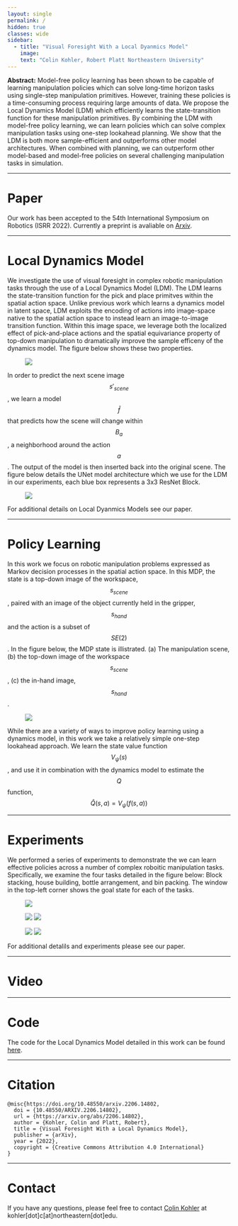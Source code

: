 ```yaml
---
layout: single
permalink: /
hidden: true
classes: wide
sidebar:
  - title: "Visual Foresight With a Local Dyanmics Model"
    image: 
    text: "Colin Kohler, Robert Platt Northeastern University" 
---
```

<script type="text/javascript" src="https://cdn.mathjax.org/mathjax/latest/MathJax.js?config=TeX-AMS-MML_HTMLorMML"></script>

**Abstract:** Model-free policy learning has been shown to be capable of learning manipulation policies which can 
solve long-time horizon tasks using single-step manipulation primitives. However, training these 
policies is a time-consuming process requiring large amounts of data. We propose the Local Dynamics 
Model (LDM) which efficiently learns the state-transition function for these manipulation primitives. 
By combining the LDM with model-free policy learning, we can learn policies which can solve complex 
manipulation tasks using one-step lookahead planning. We show that the LDM is both more sample-efficient 
and outperforms other model architectures. When combined with planning, we can outperform other 
model-based and model-free policies on several challenging manipulation tasks in simulation. 

----

# Paper
Our work has been accepted to the 54th International Symposium on Robotics (ISRR 2022). Currently a preprint is
avaliable on [Arxiv](https://arxiv.org/pdf/2206.14802.pdf).

----

# Local Dynamics Model
We investigate the use of visual foresight in complex robotic manipulation tasks through the use of a Local
Dynamics Model (LDM). The LDM learns the state-transition function for the pick and place primitves within the 
spatial action space. Unlike previous work which learns a dynamics model in latent space, LDM exploits the encoding
of actions into image-space native to the spatial action space to instead learn an image-to-image transition function.
Within this image space, we leverage both the localized effect of pick-and-place actions and the spatial equivariance
property of top-down manipulation to dramatically improve the sample efficeny of the dynamics model. The figure below
shows these two properties.

<figure>
  <a href="{{ "/assets/images/ldm_ex.png" | relative_url }}"><img src="{{  "/assets/images/ldm_ex.png" | relative_url }}"></a>
</figure>

In order to predict the next scene image $$s'_{scene}$$, we learn a model $$\bar{f}$$ that predicts how the scene will 
change within $$B_a$$, a neighborhood around the action $$a$$. The output of the model is then inserted back into the 
original scene. The figure below details the UNet model architecture which we use for the LDM in our experiments,
each blue box represents a 3x3 ResNet Block. 

<figure>
  <a href="{{ "/assets/images/ldm_model_sm.png" | relative_url }}"><img src="{{ "/assets/images/ldm_model_sm.png" | relative_url }}"></a>
</figure>

For additional details on Local Dyanmics Models see our paper.

----

# Policy Learning 

In this work we focus on robotic manipulation problems expressed as Markov decision processes in the spatial action space. In this MDP,
the state is a top-down image of the workspace, $$s_{scene}$$, paired with an image of the object currently held in the gripper, $$s_{hand}$$ 
and the action is a  subset of $$SE(2)$$. In the figure below, the MDP state is illistrated. (a) The manipulation scene, (b) the top-down image 
of the workspace $$s_{scene}$$, (c) the in-hand image, $$s_{hand}$$. 

<figure>
  <a href="{{ "/assets/images/manip_details.png" | relative_url }}"><img src="{{ "/assets/images/manip_details.png" | relative_url }}"></a>
</figure>

While there are a variety of ways to improve policy learning using a dynamics model, in this work
we take a relatively simple one-step lookahead approach. We learn the state value function $$V_{\psi}(s)$$, and use it in combination
with the dynamics model to estimate the $$Q$$ function, $$\hat{Q}(s,a) = V_{\psi}(f(s,a))$$

----

# Experiments
We performed a series of experiments to demonstrate the we can learn effective policies across a number of complex roboitic manipulation
tasks. Specifically, we examine the four tasks detailed in the figure below: Block stacking, house building, bottle arrangement, and 
bin packing. The window in the top-left corner shows the goal state for each of the tasks. 

<figure>
  <a href="{{ "/assets/images/domain_ex.png" | relative_url }}"><img src="{{ "/assets/images/domain_ex.png" | relative_url }}"></a>
</figure>

<figure class="half">
  <a href="{{ "/assets/images/block_stacking_3_learning_curve.png" | relative_url }}"><img src="{{ "/assets/images/block_stacking_3_learning_curve.png" | relative_url }}"></a>
  <a href="{{ "/assets/images/house_2_learning_curve.png" | relative_url }}"><img src="{{ "/assets/images/house_2_learning_curve.png" | relative_url }}"></a>
</figure>

<figure class="half">
  <a href="{{ "/assets/images/bottle_tray_learning_curve.png" | relative_url }}"><img src="{{ "/assets/images/bottle_tray_learning_curve.png" | relative_url }}"></a>
  <a href="{{ "/assets/images/bin_packing_learning_curve.png" | relative_url }}"><img src="{{ "/assets/images/bin_packing_learning_curve.png" | relative_url }}"></a>
</figure>

For additional detalils and experiments please see our paper.

----

# Video

----

# Code
The code for the Local Dynamics Model detailed in this work can be found [here](https://github.com/ColinKohler/LocalDynamicsModel).

----

# Citation
```
@misc{https://doi.org/10.48550/arxiv.2206.14802,
  doi = {10.48550/ARXIV.2206.14802},
  url = {https://arxiv.org/abs/2206.14802},
  author = {Kohler, Colin and Platt, Robert},
  title = {Visual Foresight With a Local Dynamics Model},
  publisher = {arXiv},
  year = {2022},
  copyright = {Creative Commons Attribution 4.0 International}
}

```

----

# Contact
If you have any questions, please feel free to contact [Colin Kohler](https://colinkohler.github.io/webpage/) at kohler[dot]c[at]northeastern[dot]edu.
